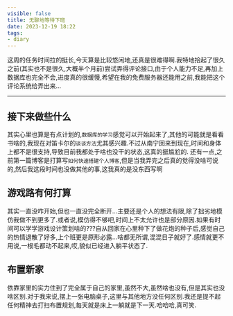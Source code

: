 ```yaml
---
visible: false
title: 无聊地等待下班
date: 2023-12-19 18:22
tags:
- diary
---
```


这周的任务时间拉的挺长,今天算是比较悠闲地,还真是很难得啊.我特地拾起了很久之前(其实也不是很久,大概半个月前)尝试弄得评论接口,由于个人能力不足,再加上数据库也完全不会,进度真的很缓慢,希望在我的免费服务器还能用之前,我能把这个评论系统给弄出来...

---

## 接下来做些什么
其实心里也算是有点计划的,`数据库的学习`感觉可以开始起来了,其他的可能就是看看书啥的,我现在对笛卡尔的`谈谈方法`尤其感兴趣.不过从南宁回来到现在,时间和身体上都不是很支持,导致目前我都处于啥也没干的状态,这真的挺尴尬的.
还有一点,之前第一篇博客是打算写`如何快速搭建个人博客`,但是当我弄完之后真的觉得没啥可说的,然后我这段时间也没做其他的事,这我真的是没东西写啊

## 游戏路有何打算
其实一直没咋开始,但也一直没完全断开...主要还是个人的想法有限,除了拙劣地模仿我做不到更多了.或者说,模仿得不够吧,时间上不太允许也是部分原因.如果有时间可以学学游戏设计策划啥的???自从回家在心里种下了做花炮的种子后,感觉自己的热情退散了好多,上个班更是原形必露...啥都无所谓,混混日子就好了.感情就更不用说,一根毛都动不起来,哎,貌似已经进入躺平状态了.

## 布置新家
依靠家里的实力住到了完全属于自己的家里,虽然不大,虽然啥也没有,但是其实也没啥区别.对于我来说,摆上一张电脑桌子,这里与其他地方没任何区别.我还是提不起任何精神去打扫布置规划,每天就是床上一躺就是下一天.哈哈哈,真可笑.